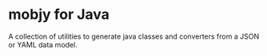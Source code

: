 # mobjy for Java

A collection of utilities to generate java classes and converters from a JSON or YAML data model.